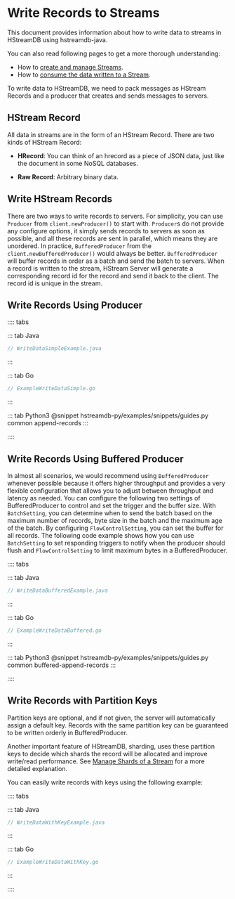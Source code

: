 # Write Records to Streams

This document provides information about how to write data to streams in
HStreamDB using hstreamdb-java.

You can also read following pages to get a more thorough understanding:

- How to [create and manage Streams](./stream.md).
- How to [consume the data written to a Stream](./read.md).

To write data to HStreamDB, we need to pack messages as HStream Records and a
producer that creates and sends messages to servers.

## HStream Record

All data in streams are in the form of an HStream Record. There are two kinds of
HStream Record:

- **HRecord**: You can think of an hrecord as a piece of JSON data, just like
  the document in some NoSQL databases.

- **Raw Record**: Arbitrary binary data.

## Write HStream Records

There are two ways to write records to servers. For simplicity, you can use
`Producer` from `client.newProducer()` to start with. `Producer`s do not provide
any configure options, it simply sends records to servers as soon as possible,
and all these records are sent in parallel, which means they are unordered. In
practice, `BufferedProducer` from the `client.newBufferedProducer()` would
always be better. `BufferedProducer` will buffer records in order as a batch and
send the batch to servers. When a record is written to the stream, HStream
Server will generate a corresponding record id for the record and send it back
to the client. The record id is unique in the stream.

## Write Records Using Producer

:::: tabs

::: tab Java

```java
// WriteDataSimpleExample.java
```

:::

::: tab Go

```go
// ExampleWriteDataSimple.go
```

:::

::: tab Python3
@snippet hstreamdb-py/examples/snippets/guides.py common append-records
:::

::::

## Write Records Using Buffered Producer

In almost all scenarios, we would recommend using `BufferedProducer` whenever
possible because it offers higher throughput and provides a very flexible
configuration that allows you to adjust between throughput and latency as
needed. You can configure the following two settings of BufferedProducer to
control and set the trigger and the buffer size. With `BatchSetting`, you can
determine when to send the batch based on the maximum number of records, byte
size in the batch and the maximum age of the batch. By configuring
`FlowControlSetting`, you can set the buffer for all records. The following code
example shows how you can use `BatchSetting` to set responding triggers to
notify when the producer should flush and `FlowControlSetting` to limit maximum
bytes in a BufferedProducer.

:::: tabs

::: tab Java

```java
// WriteDataBufferedExample.java
```

:::

::: tab Go

```go
// ExampleWriteDataBuffered.go
```

:::

::: tab Python3
@snippet hstreamdb-py/examples/snippets/guides.py common buffered-append-records
:::

::::

## Write Records with Partition Keys

Partition keys are optional, and if not given, the server will automatically
assign a default key. Records with the same partition key can be guaranteed to
be written orderly in BufferedProducer.

Another important feature of HStreamDB, sharding, uses these partition keys to
decide which shards the record will be allocated and improve write/read
performance. See [Manage Shards of a Stream](./shards.md) for a more detailed
explanation.

You can easily write records with keys using the following example:

:::: tabs

::: tab Java

```java
// WriteDataWithKeyExample.java
```

:::

::: tab Go

```go
// ExampleWriteDataWithKey.go
```

:::

::::
